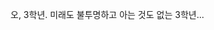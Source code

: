 오, 3학년. 미래도 불투명하고 아는 것도 없는 3학년...

<!---
hyo37009/hyo37009 is a ✨ special ✨ repository because its `README.md` (this file) appears on your GitHub profile.
You can click the Preview link to take a look at your changes.
--->
